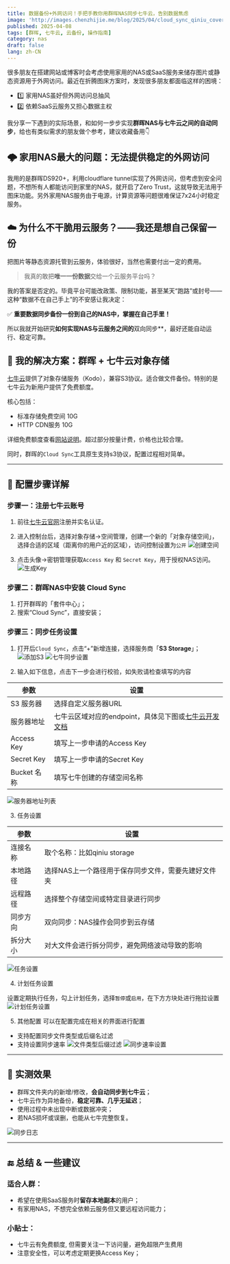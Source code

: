 ```yaml
---
title: 数据备份+外网访问！手把手教你用群晖NAS同步七牛云，告别数据焦虑
image: 'http://images.chenzhijie.me/blog/2025/04/cloud_sync_qiniu_cover.png'
published: 2025-04-08
tags: [群晖, 七牛云, 云备份, 操作指南]
category: nas
draft: false
lang: zh-CN
---
```


很多朋友在搭建网站或博客时会考虑使用家用的NAS或SaaS服务来储存图片或静态资源用于外网访问。最近在折腾图床方案时，发现很多朋友都面临这样的困境：

* 1️⃣ 家用NAS虽好但外网访问总抽风
* 2️⃣ 依赖SaaS云服务又担心数据主权

我分享一下遇到的实际场景，和如何一步步实现**群晖NAS与七牛云之间的自动同步**，给也有类似需求的朋友做个参考，建议收藏备用👇

## 🌩 家用NAS最大的问题：无法提供稳定的外网访问

我用的是群晖DS920+，利用cloudflare tunnel实现了外网访问，但考虑到安全问题，不想所有人都能访问到家里的NAS，就开启了Zero Trust，这就导致无法用于图床功能。另外家用NAS服务由于电源，计算资源等问题很难保证7x24小时稳定服务。

## ☁️ 为什么不干脆用云服务？——我还是想**自己保留一份**

把图片等静态资源托管到云服务，体验很好，当然也需要付出一定的费用。

> 我真的敢把**唯一一份数据**交给一个云服务平台吗？

我的答案是否定的。毕竟平台可能改政策、限制功能，甚至某天“跑路”或封号——这种“数据不在自己手上”的不安感让我决定：

✅ **重要数据同步备份一份到自己的NAS中，掌握在自己手里！**

所以我就开始研究**如何实现NAS与云服务之间的**双向同步**，最好还能自动运行、稳定可靠。

## 🧩 我的解决方案：群晖 + 七牛云对象存储

[七牛云](https://s.qiniu.com/BJj6Vj)提供了对象存储服务（Kodo），兼容S3协议。适合做文件备份。特别的是七牛云为新用户提供了免费额度。

核心包括：

* 标准存储免费空间 10G 
* HTTP CDN服务 10G

详细免费额度查看[网站说明](https://developer.qiniu.com/af/kb/1574/free-credit-information?category=kb)。超过部分按量计费，价格也比较合理。

同时，群晖的`Cloud Sync`工具原生支持s3协议，配置过程相对简单。

---

## 🔧 配置步骤详解

### 步骤一：注册七牛云账号

1. 前往[七牛云官网](https://s.qiniu.com/BJj6Vj)注册并实名认证。
2. 进入控制台后，选择对象存储→空间管理，创建一个新的「对象存储空间」，选择合适的区域（距离你的用户近的区域），访问控制设置为`公开`
![创建空间](http://images.chenzhijie.me/blog/2025/04/qiniu_space_create.png)

3. 点击头像→密钥管理获取`Access Key` 和 `Secret Key`，用于授权NAS访问。
![生成Key](http://images.chenzhijie.me/blog/2025/04/qiuniu_key_create.png)

### 步骤二：群晖NAS中安装 Cloud Sync

1. 打开群晖的「套件中心」；
2. 搜索“Cloud Sync”，直接安装；

### 步骤三：同步任务设置
1. 打开后`Cloud Sync`，点击“+”新增连接，选择服务商「**S3 Storage**」；
![添加S3](http://images.chenzhijie.me/blog/2025/04/cloud_sync_add_qiniu_1.png)
![七牛同步设置](http://images.chenzhijie.me/blog/2025/04/cloud_sync_qiniu_setting.png)


2. 输入如下信息，点击下一步会进行校验，如失败请检查填写的内容

| 参数 | 设置 |
|------|------|
| S3 服务器 | 选择自定义服务器URL|
| 服务器地址 | 七牛云区域对应的endpoint，具体见下图或[七牛云开发文档](https://developer.qiniu.com/kodo/4088/s3-access-domainname)|
| Access Key | 填写上一步申请的Access Key|
| Secret Key | 填写上一步申请的Secret Key|
| Bucket 名称 | 填写七牛创建的存储空间名称 |

![服务器地址列表](http://images.chenzhijie.me/blog/2025/04/qiniu_endpoint_list.png)

3. 任务设置

| 参数 | 设置 |
|------|------|
| 连接名称 |取个名称：比如qiniu storage |
| 本地路径 |选择NAS上一个路径用于保存同步文件，需要先建好文件夹|
| 远程路径 |选择整个存储空间或特定目录进行同步|
| 同步方向 |双向同步：NAS操作会同步到云存储|
| 拆分大小| 对大文件会进行拆分同步，避免网络波动导致的影响|

![任务设置](http://images.chenzhijie.me/blog/2025/04/cloud_sync_task_setting.png)

4. 计划任务设置

设置定期执行任务，勾上计划任务，选择`暂停`或`启用`，在下方方块处进行拖拉设置
![计划任务设置](http://images.chenzhijie.me/blog/2025/04/cloud_sync_schedule_setting.png)

5. 其他配置
可以在配置完成在相关的界面进行配置
* 支持配置同步文件类型或后缀名过滤
* 支持设置同步速率
![文件类型后缀过滤](http://images.chenzhijie.me/blog/2025/04/cloud_sync_file_filter.png)
![同步速率设置](http://images.chenzhijie.me/blog/2025/04/cloud_sync_speed_limit.png)

---

## 🧪 实测效果

- 群晖文件夹内的新增/修改，**会自动同步到七牛云**；
- 七牛云作为异地备份，**稳定可靠、几乎无延迟**；
- 使用过程中未出现中断或数据冲突；
- 若NAS损坏或误删，也能从七牛完整恢复。

![同步日志](http://images.chenzhijie.me/blog/2025/04/cloud_sync_log.png)


---

## 🔚 总结 & 一些建议

### 适合人群：
- 希望在使用SaaS服务时**留存本地副本**的用户；
- 有家用NAS，不想完全依赖云服务但又要远程访问能力；

### 小贴士：
- 七牛云有免费额度, 但需要关注一下访问量，避免超限产生费用
- 注意安全性，可以考虑定期更换Access Key；
